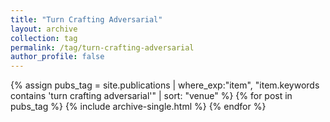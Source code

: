 ```yaml
---
title: "Turn Crafting Adversarial"
layout: archive
collection: tag
permalink: /tag/turn-crafting-adversarial
author_profile: false
---
```


{% assign pubs_tag = site.publications | where_exp:"item", "item.keywords contains 'turn crafting adversarial'" | sort: "venue" %}
{% for post in pubs_tag %}
  {% include archive-single.html %}
{% endfor %}